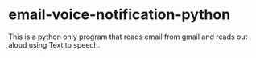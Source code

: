 # email-voice-notification-python
This is a python only program that reads email from gmail and reads out aloud using Text to speech.
